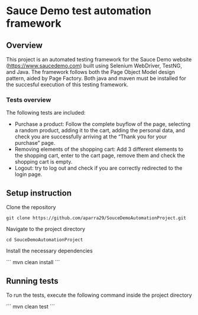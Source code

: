 # Sauce Demo test automation framework
## Overview
This project is an automated testing framework for the Sauce Demo website (https://www.saucedemo.com) built using Selenium WebDriver, TestNG, and Java. 
The framework follows both the Page Object Model design pattern, aided by Page Factory. Both java and maven must be installed for the succesful execution of this testing framework.
### Tests overview
The following tests are included:
* Purchase a product: Follow the complete buyflow of the page, selecting a random product, adding it to the cart, adding the personal data, and check you are 
successfully arriving at the “Thank you for your purchase” page.
* Removing elements of the shopping cart: Add 3 different elements to the shopping cart, enter to the cart page, remove them and check the shopping cart is empty.
* Logout: try to log out and check if you are correctly redirected to the login page.

## Setup instruction
Clone the repository

```
git clone https://github.com/aparra29/SouceDemoAutomationProject.git
```

Navigate to the project directory

```
cd SouceDemoAutomationProject
```

Install the necessary dependencies

´´´
mvn clean install
´´´

## Running tests 

To run the tests, execute the following command inside the project directory

´´´
mvn clean test
´´´

